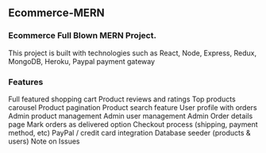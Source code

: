 ## Ecommerce-MERN

### Ecommerce Full Blown MERN Project.

This project is built with technologies such as React, Node, Express, Redux, MongoDB, Heroku, Paypal payment gateway

### Features
Full featured shopping cart
Product reviews and ratings
Top products carousel
Product pagination
Product search feature
User profile with orders
Admin product management
Admin user management
Admin Order details page
Mark orders as delivered option
Checkout process (shipping, payment method, etc)
PayPal / credit card integration
Database seeder (products & users)
Note on Issues
